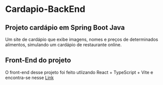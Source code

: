 # Cardapio-BackEnd
## Projeto cardápio em Spring Boot Java
Um site de cardápio que exibe imagens, nomes e preços de determinados alimentos, simulando um cardápio de restaurante online.

## Front-End do projeto 
O front-end desse projeto foi feito utlizando React + TypeScript + Vite e  encontra-se nesse [Link](https://github.com/Priscila-Santos/Cardapio-FrontEnd)
